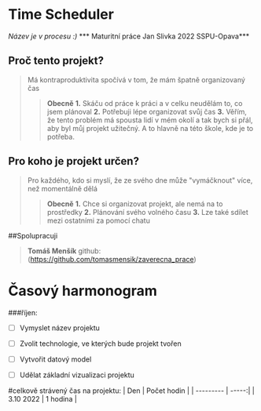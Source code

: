 # Time Scheduler
*Název je v procesu :)*
*** Maturitní práce Jan Slivka 2022 SSPU-Opava***

## Proč tento projekt?
>Má kontraproduktivita spočívá v tom, že mám špatně organizovaný čas
>>**Obecně**
>>**1.** Skáču od práce k práci a v celku neudělám to, co jsem plánoval
>>**2.** Potřebuji lépe organizovat svůj čas 
>>**3.** Věřím, že tento problém má spousta lidí v mém okolí a tak bych si přál, aby byl můj projekt užitečný. A to hlavně na této škole, kde je to potřeba.

## Pro koho je projekt určen?
>Pro každého, kdo si myslí, že ze svého dne může "vymáčknout" více, než momentálně dělá
>>**Obecně**
>>**1.** Chce si organizovat projekt, ale nemá na to prostředky
>>**2.** Plánování svého volného času 
>>**3.** Lze také sdílet mezi ostatními za pomocí chatu

##Spolupracuji
>**Tomáš Menšík** github:(https://github.com/tomasmensik/zaverecna_prace)


# Časový harmonogram

###říjen:
- [ ] Vymyslet název projektu
- [ ] Zvolit technologie, ve kterých bude projekt tvořen
- [ ] Vytvořit datový model
- [ ] Udělat základní vizualizaci projektu


#celkově strávený čas na projektu:
| Den  | Počet hodin |
| --------- | -----:|
| 3.10 2022  |  1 hodina |
